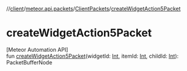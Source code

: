 //[client](../../../index.md)/[meteor.api.packets](../index.md)/[ClientPackets](index.md)/[createWidgetAction5Packet](create-widget-action5-packet.md)

# createWidgetAction5Packet

[Meteor Automation API]\
fun [createWidgetAction5Packet](create-widget-action5-packet.md)(widgetId: [Int](https://kotlinlang.org/api/latest/jvm/stdlib/kotlin/-int/index.html), itemId: [Int](https://kotlinlang.org/api/latest/jvm/stdlib/kotlin/-int/index.html), childId: [Int](https://kotlinlang.org/api/latest/jvm/stdlib/kotlin/-int/index.html)): PacketBufferNode
